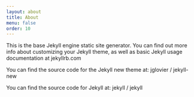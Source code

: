 ```yaml
---
layout: about
title: About
menu: false
order: 10
---
```


This is the base Jekyll engine static site generator. You can find out more info about customizing your Jekyll theme, as well as basic Jekyll usage documentation at jekyllrb.com

You can find the source code for the Jekyll new theme at: jglovier / jekyll-new

You can find the source code for Jekyll at: jekyll / jekyll